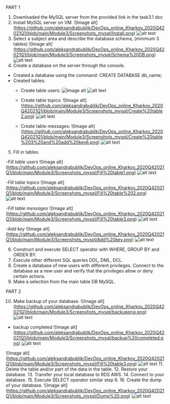 PART 1
1. Downloaded the MySQL server from the provided link in the task3.1 doc
2. Install MySQL server on VM.
![Image alt] (https://github.com/aleksandrabublik/DevOps_online_Kharkov_2020Q42021Q1/blob/main/Module3/Screenshots_mysql/Install.png)
![alt text](https://github.com/aleksandrabublik/DevOps_online_Kharkov_2020Q42021Q1/blob/main/Module3/Screenshots_mysql/Install.png)
3. Select a subject area and describe the database schema, (minimum 3 tables)
![Image alt] (https://github.com/aleksandrabublik/DevOps_online_Kharkov_2020Q42021Q1/blob/main/Module3/Screenshots_mysql/Schema%20DB.png)
![alt text](https://github.com/aleksandrabublik/DevOps_online_Kharkov_2020Q42021Q1/blob/main/Module3/Screenshots_mysql/Schema%20DB.png)
4. Create a database on the server through the console.
- Created a database using the command: CREATE DATABASE db_name;
- Created tables:
  - Create table users:
![Image alt](https://github.com/aleksandrabublik/DevOps_online_Kharkov_2020Q42021Q1/blob/main/Module3/Screenshots_mysql/Create%20table1.png)
![alt text](https://github.com/aleksandrabublik/DevOps_online_Kharkov_2020Q42021Q1/blob/main/Module3/Screenshots_mysql/Create%20table1.png)

  - Create table topics:
![Image alt] (https://github.com/aleksandrabublik/DevOps_online_Kharkov_2020Q42021Q1/blob/main/Module3/Screenshots_mysql/Create%20table2.png)
![alt text](https://github.com/aleksandrabublik/DevOps_online_Kharkov_2020Q42021Q1/blob/main/Module3/Screenshots_mysql/Create%20table2.png)

  - Create table messages:
![Image alt] (https://github.com/aleksandrabublik/DevOps_online_Kharkov_2020Q42021Q1/blob/main/Module3/Screenshots_mysql/Create%20table%203%20and%20add%20key6.png)
![alt text](https://github.com/aleksandrabublik/DevOps_online_Kharkov_2020Q42021Q1/blob/main/Module3/Screenshots_mysql/Create%20table%203%20and%20add%20key6.png)
  
5. Fill in tables.

*-Fill table users*
![Image alt] (https://github.com/aleksandrabublik/DevOps_online_Kharkov_2020Q42021Q1/blob/main/Module3/Screenshots_mysql/Fill%20table1.png)
![alt text](https://github.com/aleksandrabublik/DevOps_online_Kharkov_2020Q42021Q1/blob/main/Module3/Screenshots_mysql/Fill%20table1.png)

*-Fill table topics*
![Image alt] (https://github.com/aleksandrabublik/DevOps_online_Kharkov_2020Q42021Q1/blob/main/Module3/Screenshots_mysql/Fill%20table%202.png)
![alt text](https://github.com/aleksandrabublik/DevOps_online_Kharkov_2020Q42021Q1/blob/main/Module3/Screenshots_mysql/Fill%20table%202.png)

*-Fill table messages*
![Image alt] (https://github.com/aleksandrabublik/DevOps_online_Kharkov_2020Q42021Q1/blob/main/Module3/Screenshots_mysql/Fill%20table3.png)
![alt text](https://github.com/aleksandrabublik/DevOps_online_Kharkov_2020Q42021Q1/blob/main/Module3/Screenshots_mysql/Fill%20table3.png)

*-Add key*
![Image alt] (https://github.com/aleksandrabublik/DevOps_online_Kharkov_2020Q42021Q1/blob/main/Module3/Screenshots_mysql/Add%20key.png)
![alt text](https://github.com/aleksandrabublik/DevOps_online_Kharkov_2020Q42021Q1/blob/main/Module3/Screenshots_mysql/Add%20key.png)

6. Construct and execute SELECT operator with WHERE, GROUP BY and ORDER BY.
7. Execute other different SQL queries DDL, DML, DCL.
8. Create a database of new users with different privileges. Connect to the database as a new user and verify that the privileges allow or deny certain actions.
9. Make a selection from the main table DB MySQL.


PART 2

10. Make backup of your database.
![Image alt] (https://github.com/aleksandrabublik/DevOps_online_Kharkov_2020Q42021Q1/blob/main/Module3/Screenshots_mysql/backuppng.png)
![alt text](https://github.com/aleksandrabublik/DevOps_online_Kharkov_2020Q42021Q1/blob/main/Module3/Screenshots_mysql/backuppng.png)

- backup completed
![Image alt] (https://github.com/aleksandrabublik/DevOps_online_Kharkov_2020Q42021Q1/blob/main/Module3/Screenshots_mysql/backup%20completed.png)
![alt text](https://github.com/aleksandrabublik/DevOps_online_Kharkov_2020Q42021Q1/blob/main/Module3/Screenshots_mysql/backup%20completed.png)

![Image alt] (https://github.com/aleksandrabublik/DevOps_online_Kharkov_2020Q42021Q1/blob/main/Module3/Screenshots_mysql/Fill%20table3.png)
![alt text](https://github.com/aleksandrabublik/DevOps_online_Kharkov_2020Q42021Q1/blob/main/Module3/Screenshots_mysql/Fill%20table3.png)
11. Delete the table and/or part of the data in the table.
12. Restore your database.
13. Transfer your local database to RDS AWS.
14. Connect to your database.
15. Execute SELECT operator similar step 6.
16. Create the dump of your database.
![Image alt] (https://github.com/aleksandrabublik/DevOps_online_Kharkov_2020Q42021Q1/blob/main/Module3/Screenshots_mysql/Dump%20.png)
![alt text](https://github.com/aleksandrabublik/DevOps_online_Kharkov_2020Q42021Q1/blob/main/Module3/Screenshots_mysql/Dump%20.png)

